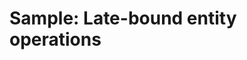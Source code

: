 # Sample: Late-bound entity operations

<!-- show deep insert equivilent 

sample-initialize-record-existing-record.md
sample-create-retrieve-update-delete-late-bound.md

-->